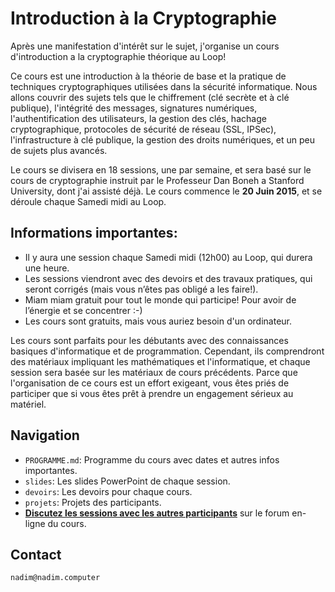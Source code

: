 # Introduction à la Cryptographie

Après une manifestation d'intérêt sur le sujet, j'organise un cours d'introduction a la cryptographie théorique au Loop!

Ce cours est une introduction à la théorie de base et la pratique de techniques cryptographiques utilisées dans la sécurité informatique. Nous allons couvrir des sujets tels que le chiffrement (clé secrète et à clé publique), l'intégrité des messages, signatures numériques, l'authentification des utilisateurs, la gestion des clés, hachage cryptographique, protocoles de sécurité de réseau (SSL, IPSec), l'infrastructure à clé publique, la gestion des droits numériques, et un peu de sujets plus avancés.

Le cours se divisera en 18 sessions, une par semaine, et sera basé sur le cours de cryptographie instruit par le Professeur Dan Boneh a Stanford University, dont j'ai assisté déjà. Le cours commence le **20 Juin 2015**, et se déroule chaque Samedi midi au Loop.

## Informations importantes:
* Il y aura une session chaque Samedi midi (12h00) au Loop, qui durera une heure.
* Les sessions viendront avec des devoirs et des travaux pratiques, qui seront corrigés (mais vous n’êtes pas obligé a les faire!).
* Miam miam gratuit pour tout le monde qui participe! Pour avoir de l’énergie et se concentrer :-)
* Les cours sont gratuits, mais vous auriez besoin d'un ordinateur.

Les cours sont parfaits pour les débutants avec des connaissances basiques d'informatique et de programmation. Cependant, ils comprendront des matériaux impliquant les mathématiques et l'informatique, et chaque session sera basée sur les matériaux de cours précédents. Parce que l'organisation de ce cours est un effort exigeant, vous êtes priés de participer que si vous êtes prêt à prendre un engagement sérieux au matériel.

## Navigation
* `PROGRAMME.md`: Programme du cours avec dates et autres infos importantes.
* `slides`: Les slides PowerPoint de chaque session.
* `devoirs`: Les devoirs pour chaque cours.
* `projets`: Projets des participants.
* [**Discutez les sessions avec les autres participants**](https://github.com/kaepora/courscrypto/issues/) sur le forum en-ligne du cours.

## Contact
`nadim@nadim.computer`
